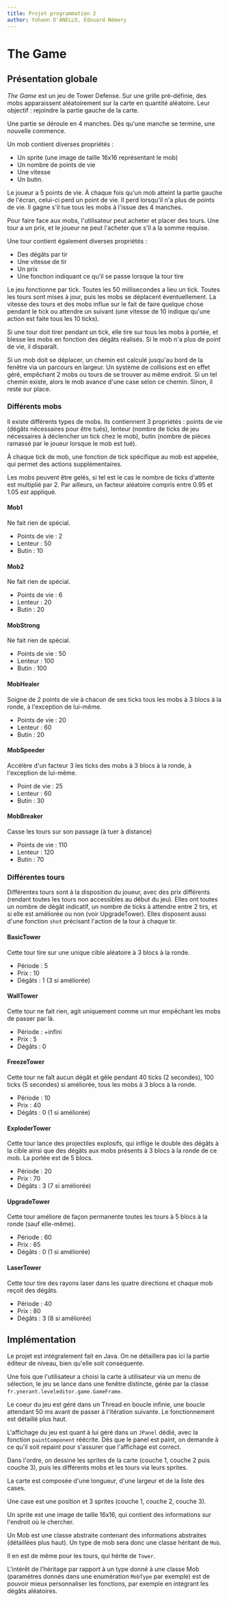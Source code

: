 ```yaml
---
title: Projet programmation 2
author: Yohann D'ANELLO, Édouard Némery
---
```


# The Game

## Présentation globale

*The Game* est un jeu de Tower Defense. Sur une grille pré-définie, des mobs apparaissent aléatoirement
sur la carte en quantité aléatoire. Leur objectif : rejoindre la partie gauche de la carte.

Une partie se déroule en 4 manches. Dès qu'une manche se termine, une nouvelle commence.

Un mob contient diverses propriétés :

* Un sprite (une image de taille 16x16 représentant le mob)
* Un nombre de points de vie
* Une vitesse
* Un butin.

Le joueur a 5 points de vie. À chaque fois qu'un mob atteint la partie gauche de l'écran, celui-ci perd un point de vie.
Il perd lorsqu'il n'a plus de points de vie. Il gagne s'il tue tous les mobs à l'issue des 4 manches.

Pour faire face aux mobs, l'utilisateur peut acheter et placer des tours. Une tour a un prix, et le joueur ne peut
l'acheter que s'il a la somme requise.

Une tour contient également diverses propriétés :

* Des dégâts par tir
* Une vitesse de tir
* Un prix
* Une fonction indiquant ce qu'il se passe lorsque la tour tire

Le jeu fonctionne par tick. Toutes les 50 millisecondes a lieu un tick. Toutes les tours sont mises à jour, puis les
mobs se déplacent éventuellement. La vitesse des tours et des mobs influe sur le fait de faire quelque chose pendant le
tick ou attendre un suivant (une vitesse de 10 indique qu'une action est faite tous les 10 ticks).

Si une tour doit tirer pendant un tick, elle tire sur tous les mobs à portée, et blesse les mobs en fonction des dégâts
réalisés. Si le mob n'a plus de point de vie, il disparaît.

Si un mob doit se déplacer, un chemin est calculé jusqu'au bord de la fenêtre via un parcours en largeur. Un système
de collisions est en effet géré, empêchant 2 mobs ou tours de se trouver au même endroit. Si un tel chemin existe, alors
le mob avance d'une case selon ce chemin. Sinon, il reste sur place.

### Différents mobs

Il existe différents types de mobs. Ils contiennent 3 propriétés : points de vie (dégâts nécessaires pour être tués), 
lenteur (nombre de ticks de jeu nécessaires à déclencher un tick chez le mob), butin (nombre de pièces ramassé par
le joueur lorsque le mob est tué).

À chaque tick de mob, une fonction de tick spécifique au mob est appelée, qui permet des actions supplémentaires.

Les mobs peuvent être gelés, si tel est le cas le nombre de ticks d'attente est multiplié par 2. Par ailleurs, un facteur
aléatoire compris entre 0.95 et 1.05 est appliqué.

#### Mob1

Ne fait rien de spécial.

* Points de vie : 2
* Lenteur : 50
* Butin : 10

#### Mob2

Ne fait rien de spécial.

* Points de vie : 6
* Lenteur : 20
* Butin : 20

#### MobStrong

Ne fait rien de spécial.

* Points de vie : 50
* Lenteur : 100
* Butin : 100

#### MobHealer

Soigne de 2 points de vie à chacun de ses ticks tous les mobs à 3 blocs à la ronde, à l'exception de lui-même.

* Points de vie : 20
* Lenteur : 60
* Butin : 20

#### MobSpeeder

Accélère d'un facteur 3 les ticks des mobs à 3 blocs à la ronde, à l'exception de lui-même.

* Point de vie : 25
* Lenteur : 60
* Butin : 30

#### MobBreaker

Casse les tours sur son passage (à tuer à distance)

* Points de vie : 110
* Lenteur : 120
* Butin : 70

### Différentes tours

Différentes tours sont à la disposition du joueur, avec des prix différents (rendant toutes les tours non accessibles
au début du jeu). Elles ont toutes un nombre de dégât indicatif, un nombre de ticks à attendre entre 2 tirs, et si
elle est améliorée ou non (voir UpgradeTower). Elles disposent aussi d'une fonction `shot` précisant l'action de la tour
à chaque tir.

#### BasicTower

Cette tour tire sur une unique cible aléatoire à 3 blocs à la ronde.

* Période : 5
* Prix : 10
* Dégâts : 1 (3 si améliorée)

#### WallTower

Cette tour ne fait rien, agit uniquement comme un mur empêchant les mobs de passer par là.

* Période : +infini
* Prix : 5
* Dégâts : 0

#### FreezeTower

Cette tour ne faît aucun dégât et gêle pendant 40 ticks (2 secondes), 100 ticks (5 secondes) si améliorée, tous les mobs
à 3 blocs à la ronde.

* Période : 10
* Prix : 40
* Dégâts : 0 (1 si améliorée)

#### ExploderTower

Cette tour lance des projectiles explosifs, qui inflige le double des dégâts à la cible ainsi que des dégâts aux mobs
présents à 3 blocs à la ronde de ce mob. La portée est de 5 blocs.

* Période : 20
* Prix : 70
* Dégâts : 3 (7 si améliorée)

#### UpgradeTower

Cette tour améliore de façon permanente toutes les tours à 5 blocs à la ronde (sauf elle-même).

* Période : 60
* Prix : 65
* Dégâts : 0 (1 si améliorée)

#### LaserTower

Cette tour tire des rayons laser dans les quatre directions et chaque mob reçoit des dégâts.

* Période : 40
* Prix : 80
* Dégâts : 3 (8 si améliorée)

## Implémentation

Le projet est intégralement fait en Java. On ne détaillera pas ici la partie éditeur de niveau, bien qu'elle soit
conséquente.

Une fois que l'utilisateur a choisi la carte à utilisateur via un menu de sélection, le jeu se lance dans une fenêtre
distincte, gérée par la classe `fr.ynerant.leveleditor.game.GameFrame`.

Le coeur du jeu est géré dans un Thread en boucle infinie, une boucle attendant 50 ms avant de passer à l'itération suivante.
Le fonctionnement est détaillé plus haut.

L'affichage du jeu est quant à lui géré dans un `JPanel` dédié, avec la fonction `paintComponent` réécrite.
Dès que le panel est paint, on demande à ce qu'il soit repaint pour s'assurer que l'affichage est correct.

Dans l'ordre, on dessine les sprites de la carte (couche 1, couche 2 puis couche 3), puis les différents mobs et les tours
via leurs sprites.

La carte est composée d'une longueur, d'une largeur et de la liste des cases.

Une case est une position et 3 sprites (couche 1, couche 2, couche 3).

Un sprite est une image de taille 16x16, qui contient des informations sur l'endroit où le chercher.

Un Mob est une classe abstraite contenant des informations abstraites (détaillées plus haut). Un type de mob sera donc
une classe héritant de `Mob`.

Il en est de même pour les tours, qui hérite de `Tower`.

L'intérêt de l'héritage par rapport à un type donné à une classe Mob (paramètres donnés dans une enumération `MobType`
par exemple) est de pouvoir mieux personnaliser les fonctions, par exemple en intégrant les dégâts aléatoires.

